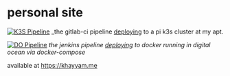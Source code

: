# personal site

[![K3S Pipeline](https://gitlab.com/khayyamsaleem/personalsite_v2/badges/main/pipeline.svg)](https://gitlab.com/khayyamsaleem/personalsite_v2/-/commits/main) _the gitlab-ci pipeline [deploying](http://personal.k3s.khayyam.me) to a pi k3s cluster at my apt.

[![DO Pipeline](https://build.khayyam.me/buildStatus/icon?job=personalsite_v2%2Fmain)](https://build.khayyam.me/job/personalsite_v2/job/main/) _the jenkins pipeline [deploying](https://khayyam.me) to docker running in digital ocean via docker-compose_

available at https://khayyam.me
